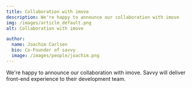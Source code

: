 ```yaml
---
title: Collaboration with imove 
description: We're happy to announce our collaboration with imove
img: /images/article_default.png
alt: Collaboration with imove 

author:
  name: Joachim Carlsen
  bio: Co-Founder of savvy
  image: /images/people/joachim.png
---
```

We're happy to announce our collaboration with imove. Savvy will deliver front-end experience to their development team. 